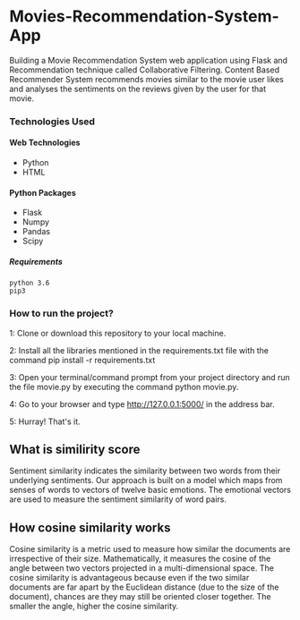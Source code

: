 # Movies-Recommendation-System-App
Building a Movie Recommendation System web application using Flask and Recommendation technique called Collaborative Filtering. Content Based Recommender System recommends movies similar to the movie user likes and analyses the sentiments on the reviews given by the user for that movie.


### Technologies Used
#### Web Technologies
- Python
- HTML 

#### Python Packages 
- Flask
- Numpy
- Pandas 
- Scipy

##### Requirements
```
python 3.6
pip3
```
### How to run the project?
1: Clone or download this repository to your local machine.

2: Install all the libraries mentioned in the requirements.txt file with the command pip install -r requirements.txt

3: Open your terminal/command prompt from your project directory and run the file movie.py by executing the command python movie.py.

4: Go to your browser and type http://127.0.0.1:5000/ in the address bar.

5: Hurray! That's it.

## What is similirity score
Sentiment similarity indicates the similarity between two words from their underlying sentiments. 
Our approach is built on a model which maps from senses of words to vectors of twelve basic emotions. 
The emotional vectors are used to measure the sentiment similarity of word pairs.

## How cosine similarity works
Cosine similarity is a metric used to measure how similar the documents are irrespective of their size. Mathematically, it measures the cosine of the angle between two vectors projected in a multi-dimensional space. The cosine similarity is advantageous because even if the two similar documents are far apart by the Euclidean distance (due to the size of the document), chances are they may still be oriented closer together. The smaller the angle, higher the cosine similarity.
